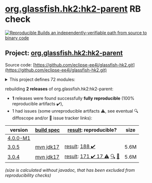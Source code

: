 [org.glassfish.hk2:hk2-parent](https://central.sonatype.com/artifact/org.glassfish.hk2/hk2-parent/versions) RB check
=======

[![Reproducible Builds](https://reproducible-builds.org/images/logos/rb.svg) an independently-verifiable path from source to binary code](https://reproducible-builds.org/)

## Project: [org.glassfish.hk2:hk2-parent](https://central.sonatype.com/artifact/org.glassfish.hk2/hk2-parent/versions)

Source code: [https://github.com/eclipse-ee4j/glassfish-hk2.git](https://github.com/eclipse-ee4j/glassfish-hk2.git)

<details><summary>This project defines 72 modules:</summary>

* [org.glassfish.hk2.external:aopalliance-repackaged](https://central.sonatype.com/artifact/org.glassfish.hk2.external/aopalliance-repackaged/3.0.5)
* [org.glassfish.hk2:caching-aop-example](https://central.sonatype.com/artifact/org.glassfish.hk2/caching-aop-example/3.0.5)
* [org.glassfish.hk2:caching-aop-example-runner](https://central.sonatype.com/artifact/org.glassfish.hk2/caching-aop-example-runner/3.0.5)
* [org.glassfish.hk2:caching-aop-example-system](https://central.sonatype.com/artifact/org.glassfish.hk2/caching-aop-example-system/3.0.5)
* [org.glassfish.hk2:class-model](https://central.sonatype.com/artifact/org.glassfish.hk2/class-model/3.0.5)
* [org.glassfish.hk2:configuration-examples](https://central.sonatype.com/artifact/org.glassfish.hk2/configuration-examples/3.0.5)
* [org.glassfish.hk2:consolidatedbundle-maven-plugin](https://central.sonatype.com/artifact/org.glassfish.hk2/consolidatedbundle-maven-plugin/3.0.5)
* [org.glassfish.hk2:contract-bundle](https://central.sonatype.com/artifact/org.glassfish.hk2/contract-bundle/3.0.5)
* [org.glassfish.hk2:custom-resolver-example](https://central.sonatype.com/artifact/org.glassfish.hk2/custom-resolver-example/3.0.5)
* [org.glassfish.hk2:event-examples](https://central.sonatype.com/artifact/org.glassfish.hk2/event-examples/3.0.5)
* [org.glassfish.hk2:examples](https://central.sonatype.com/artifact/org.glassfish.hk2/examples/3.0.5)
* [org.glassfish.hk2:external](https://central.sonatype.com/artifact/org.glassfish.hk2/external/3.0.5)
* [org.glassfish.hk2:faux-sdp-bundle](https://central.sonatype.com/artifact/org.glassfish.hk2/faux-sdp-bundle/3.0.5)
* [org.glassfish.hk2:guice-bridge](https://central.sonatype.com/artifact/org.glassfish.hk2/guice-bridge/3.0.5)
* [org.glassfish.hk2:hk2](https://central.sonatype.com/artifact/org.glassfish.hk2/hk2/3.0.5)
* [org.glassfish.hk2:hk2-ant-test](https://central.sonatype.com/artifact/org.glassfish.hk2/hk2-ant-test/3.0.5)
* [org.glassfish.hk2:hk2-api](https://central.sonatype.com/artifact/org.glassfish.hk2/hk2-api/3.0.5)
* [org.glassfish.hk2:hk2-bom](https://central.sonatype.com/artifact/org.glassfish.hk2/hk2-bom/3.0.5)
* [org.glassfish.hk2:hk2-collections-tests](https://central.sonatype.com/artifact/org.glassfish.hk2/hk2-collections-tests/3.0.5)
* [org.glassfish.hk2:hk2-configuration](https://central.sonatype.com/artifact/org.glassfish.hk2/hk2-configuration/3.0.5)
* [org.glassfish.hk2:hk2-configuration-hub](https://central.sonatype.com/artifact/org.glassfish.hk2/hk2-configuration-hub/3.0.5)
* [org.glassfish.hk2:hk2-configuration-integration](https://central.sonatype.com/artifact/org.glassfish.hk2/hk2-configuration-integration/3.0.5)
* [org.glassfish.hk2:hk2-configuration-persistence](https://central.sonatype.com/artifact/org.glassfish.hk2/hk2-configuration-persistence/3.0.5)
* [org.glassfish.hk2:hk2-core](https://central.sonatype.com/artifact/org.glassfish.hk2/hk2-core/3.0.5)
* [org.glassfish.hk2:hk2-extras](https://central.sonatype.com/artifact/org.glassfish.hk2/hk2-extras/3.0.5)
* [org.glassfish.hk2:hk2-inhabitant-generator](https://central.sonatype.com/artifact/org.glassfish.hk2/hk2-inhabitant-generator/3.0.5)
* [org.glassfish.hk2:hk2-jmx](https://central.sonatype.com/artifact/org.glassfish.hk2/hk2-jmx/3.0.5)
* [org.glassfish.hk2:hk2-json](https://central.sonatype.com/artifact/org.glassfish.hk2/hk2-json/3.0.5)
* [org.glassfish.hk2:hk2-junitrunner](https://central.sonatype.com/artifact/org.glassfish.hk2/hk2-junitrunner/3.0.5)
* [org.glassfish.hk2:hk2-locator](https://central.sonatype.com/artifact/org.glassfish.hk2/hk2-locator/3.0.5)
* [org.glassfish.hk2:hk2-locator-extras](https://central.sonatype.com/artifact/org.glassfish.hk2/hk2-locator-extras/3.0.5)
* [org.glassfish.hk2:hk2-locator-no-proxies](https://central.sonatype.com/artifact/org.glassfish.hk2/hk2-locator-no-proxies/3.0.5)
* [org.glassfish.hk2:hk2-locator-no-proxies2](https://central.sonatype.com/artifact/org.glassfish.hk2/hk2-locator-no-proxies2/3.0.5)
* [org.glassfish.hk2:hk2-metadata-generator](https://central.sonatype.com/artifact/org.glassfish.hk2/hk2-metadata-generator/3.0.5)
* [org.glassfish.hk2:hk2-metadata-generator-parent](https://central.sonatype.com/artifact/org.glassfish.hk2/hk2-metadata-generator-parent/3.0.5)
* [org.glassfish.hk2:hk2-metadata-generator-test1](https://central.sonatype.com/artifact/org.glassfish.hk2/hk2-metadata-generator-test1/3.0.5)
* [org.glassfish.hk2:hk2-mockito](https://central.sonatype.com/artifact/org.glassfish.hk2/hk2-mockito/3.0.5)
* [org.glassfish.hk2:hk2-parent](https://central.sonatype.com/artifact/org.glassfish.hk2/hk2-parent/3.0.5)
* [org.glassfish.hk2:hk2-pbuf](https://central.sonatype.com/artifact/org.glassfish.hk2/hk2-pbuf/3.0.5)
* [org.glassfish.hk2:hk2-property-file](https://central.sonatype.com/artifact/org.glassfish.hk2/hk2-property-file/3.0.5)
* [org.glassfish.hk2:hk2-runlevel](https://central.sonatype.com/artifact/org.glassfish.hk2/hk2-runlevel/3.0.5)
* [org.glassfish.hk2:hk2-runlevel-extras](https://central.sonatype.com/artifact/org.glassfish.hk2/hk2-runlevel-extras/3.0.5)
* [org.glassfish.hk2:hk2-testing](https://central.sonatype.com/artifact/org.glassfish.hk2/hk2-testing/3.0.5)
* [org.glassfish.hk2:hk2-testing-jersey](https://central.sonatype.com/artifact/org.glassfish.hk2/hk2-testing-jersey/3.0.5)
* [org.glassfish.hk2:hk2-testing-jersey-guice](https://central.sonatype.com/artifact/org.glassfish.hk2/hk2-testing-jersey-guice/3.0.5)
* [org.glassfish.hk2:hk2-testing-jersey-guice-form-param](https://central.sonatype.com/artifact/org.glassfish.hk2/hk2-testing-jersey-guice-form-param/3.0.5)
* [org.glassfish.hk2:hk2-testng](https://central.sonatype.com/artifact/org.glassfish.hk2/hk2-testng/3.0.5)
* [org.glassfish.hk2:hk2-utils](https://central.sonatype.com/artifact/org.glassfish.hk2/hk2-utils/3.0.5)
* [org.glassfish.hk2:hk2-xml](https://central.sonatype.com/artifact/org.glassfish.hk2/hk2-xml/3.0.5)
* [org.glassfish.hk2:hk2-xml-integration-test](https://central.sonatype.com/artifact/org.glassfish.hk2/hk2-xml-integration-test/3.0.5)
* [org.glassfish.hk2:hk2-xml-parent](https://central.sonatype.com/artifact/org.glassfish.hk2/hk2-xml-parent/3.0.5)
* [org.glassfish.hk2:hk2-xml-schema](https://central.sonatype.com/artifact/org.glassfish.hk2/hk2-xml-schema/3.0.5)
* [org.glassfish.hk2:hk2-xml-test](https://central.sonatype.com/artifact/org.glassfish.hk2/hk2-xml-test/3.0.5)
* [org.glassfish.hk2:interceptor-events](https://central.sonatype.com/artifact/org.glassfish.hk2/interceptor-events/3.0.5)
* [org.glassfish.hk2:maven-plugins](https://central.sonatype.com/artifact/org.glassfish.hk2/maven-plugins/3.0.5)
* [org.glassfish.hk2:no-hk2-bundle](https://central.sonatype.com/artifact/org.glassfish.hk2/no-hk2-bundle/3.0.5)
* [org.glassfish.hk2:operations-example](https://central.sonatype.com/artifact/org.glassfish.hk2/operations-example/3.0.5)
* [org.glassfish.hk2:osgi](https://central.sonatype.com/artifact/org.glassfish.hk2/osgi/3.0.5)
* [org.glassfish.hk2:osgi-adapter](https://central.sonatype.com/artifact/org.glassfish.hk2/osgi-adapter/3.0.5)
* [org.glassfish.hk2:osgi-adapter-tests-parent](https://central.sonatype.com/artifact/org.glassfish.hk2/osgi-adapter-tests-parent/3.0.5)
* [org.glassfish.hk2:osgiversion-maven-plugin](https://central.sonatype.com/artifact/org.glassfish.hk2/osgiversion-maven-plugin/3.0.5)
* [org.glassfish.hk2:sdp-management-bundle](https://central.sonatype.com/artifact/org.glassfish.hk2/sdp-management-bundle/3.0.5)
* [org.glassfish.hk2:security-lockdown-example](https://central.sonatype.com/artifact/org.glassfish.hk2/security-lockdown-example/3.0.5)
* [org.glassfish.hk2:security-lockdown-example-alice](https://central.sonatype.com/artifact/org.glassfish.hk2/security-lockdown-example-alice/3.0.5)
* [org.glassfish.hk2:security-lockdown-example-mallory](https://central.sonatype.com/artifact/org.glassfish.hk2/security-lockdown-example-mallory/3.0.5)
* [org.glassfish.hk2:security-lockdown-example-runner](https://central.sonatype.com/artifact/org.glassfish.hk2/security-lockdown-example-runner/3.0.5)
* [org.glassfish.hk2:security-lockdown-example-system](https://central.sonatype.com/artifact/org.glassfish.hk2/security-lockdown-example-system/3.0.5)
* [org.glassfish.hk2:spring-bridge](https://central.sonatype.com/artifact/org.glassfish.hk2/spring-bridge/3.0.5)
* [org.glassfish.hk2:test-module-startup](https://central.sonatype.com/artifact/org.glassfish.hk2/test-module-startup/3.0.5)
* [org.glassfish.hk2:threading-event-example](https://central.sonatype.com/artifact/org.glassfish.hk2/threading-event-example/3.0.5)
* [org.glassfish.hk2:webserver-configuration-example](https://central.sonatype.com/artifact/org.glassfish.hk2/webserver-configuration-example/3.0.5)
* [org.glassfish.hk2:xml-configuration-example](https://central.sonatype.com/artifact/org.glassfish.hk2/xml-configuration-example/3.0.5)
</details>

rebuilding **2 releases** of org.glassfish.hk2:hk2-parent:
- **1** releases were found successfully **fully reproducible** (100% reproducible artifacts :heavy_check_mark:),
- 1 had issues (some unreproducible artifacts :warning:, see eventual :mag: diffoscope and/or :memo: issue tracker links):

| version | [build spec](/BUILDSPEC.md) | [result](https://reproducible-builds.org/docs/jvm/): reproducible? | size |
| -- | --------- | ------ | -- |
| [4.0.0-M1](https://central.sonatype.com/artifact/org.glassfish.hk2/hk2-parent/4.0.0-M1/pom) | | | |
| [3.0.5](https://central.sonatype.com/artifact/org.glassfish.hk2/hk2-parent/3.0.5/pom) | [mvn jdk17](hk2-3.0.5.buildspec) | [result](hk2-parent-3.0.5.buildinfo): [188 :heavy_check_mark: ](hk2-parent-3.0.5.buildcompare) | 5.6M |
| [3.0.4](https://central.sonatype.com/artifact/org.glassfish.hk2/hk2-parent/3.0.4/pom) | [mvn jdk17](hk2-3.0.4.buildspec) | [result](hk2-parent-3.0.4.buildinfo): [171 :heavy_check_mark:  17 :warning:](hk2-parent-3.0.4.buildcompare) [:mag:](hk2-parent-3.0.4.diffoscope) [:memo:](https://github.com/eclipse-ee4j/glassfish-hk2/pull/821) | 5.6M |

<i>(size is calculated without javadoc, that has been excluded from reproducibility checks)</i>
